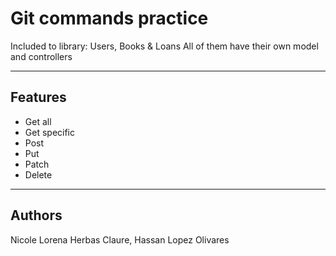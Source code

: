 # Git commands practice

Included to library:
Users, Books & Loans
All of them have their own model and controllers

---

## Features
- Get all
- Get specific
- Post
- Put
- Patch
- Delete
---
## Authors
Nicole Lorena Herbas Claure,
Hassan Lopez Olivares
